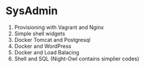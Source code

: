 # SysAdmin
1. Provisioning with Vagrant and Nginx
2. Simple shell widgets
3. Docker Tomcat and Postgresql
4. Docker and WordPress
5. Docker and Load Balacing
6. Shell and SQL (Night-Owl contains simplier codes)